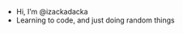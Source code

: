 - Hi, I’m @izackadacka
- Learning to code, and just doing random things
<!---
izackadacka/izackadacka is a ✨ special ✨ repository because its `README.md` (this file) appears on your GitHub profile.
You can click the Preview link to take a look at your changes.
--->
